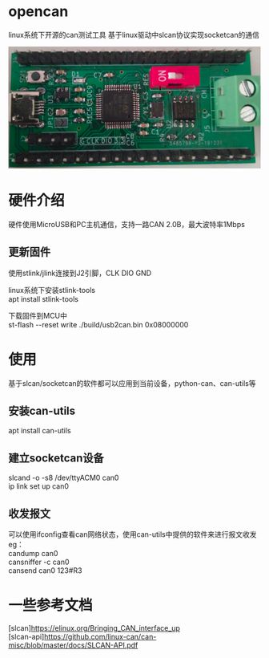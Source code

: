 
# opencan
linux系统下开源的can测试工具
基于linux驱动中slcan协议实现socketcan的通信  

![Image text](https://github.com/JiaDuo/opencan/blob/master/hardware/usb2can/hardware.png)

# 硬件介绍  
硬件使用MicroUSB和PC主机通信，支持一路CAN 2.0B，最大波特率1Mbps
## 更新固件
使用stlink/jlink连接到J2引脚，CLK DIO GND  

linux系统下安装stlink-tools  
apt install stlink-tools  

下载固件到MCU中  
st-flash --reset write ./build/usb2can.bin 0x08000000  

# 使用
基于slcan/socketcan的软件都可以应用到当前设备，python-can、can-utils等     
## 安装can-utils  
apt install can-utils
## 建立socketcan设备
slcand -o -s8 /dev/ttyACM0 can0   
ip link set up can0
## 收发报文
可以使用ifconfig查看can网络状态，使用can-utils中提供的软件来进行报文收发  
eg：  
candump can0  
cansniffer -c can0  
cansend can0 123#R3  

# 一些参考文档
[slcan]https://elinux.org/Bringing_CAN_interface_up  
[slcan-api]https://github.com/linux-can/can-misc/blob/master/docs/SLCAN-API.pdf


